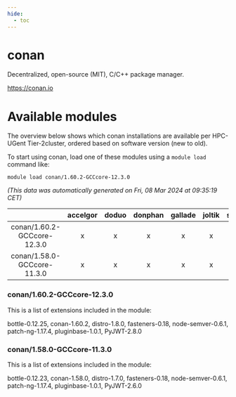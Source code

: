 ```yaml
---
hide:
  - toc
---
```


conan
=====


Decentralized, open-source (MIT), C/C++ package manager.

https://conan.io
# Available modules


The overview below shows which conan installations are available per HPC-UGent Tier-2cluster, ordered based on software version (new to old).

To start using conan, load one of these modules using a `module load` command like:

```shell
module load conan/1.60.2-GCCcore-12.3.0
```

*(This data was automatically generated on Fri, 08 Mar 2024 at 09:35:19 CET)*  

| |accelgor|doduo|donphan|gallade|joltik|skitty|
| :---: | :---: | :---: | :---: | :---: | :---: | :---: |
|conan/1.60.2-GCCcore-12.3.0|x|x|x|x|x|x|
|conan/1.58.0-GCCcore-11.3.0|x|x|x|x|x|x|


### conan/1.60.2-GCCcore-12.3.0

This is a list of extensions included in the module:

bottle-0.12.25, conan-1.60.2, distro-1.8.0, fasteners-0.18, node-semver-0.6.1, patch-ng-1.17.4, pluginbase-1.0.1, PyJWT-2.8.0

### conan/1.58.0-GCCcore-11.3.0

This is a list of extensions included in the module:

bottle-0.12.23, conan-1.58.0, distro-1.7.0, fasteners-0.18, node-semver-0.6.1, patch-ng-1.17.4, pluginbase-1.0.1, PyJWT-2.6.0
